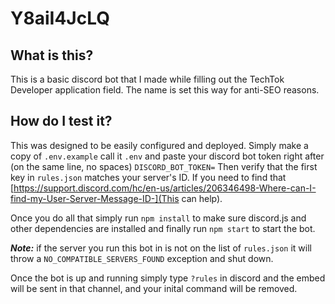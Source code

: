 # Y8aiI4JcLQ

## What is this?
This is a basic discord bot that I made while filling out the TechTok Developer application field. The name is set this way for anti-SEO reasons.

## How do I test it?

This was designed to be easily configured and deployed. Simply make a copy of `.env.example` call it `.env` and paste your discord bot token right after (on the same line, no spaces) `DISCORD_BOT_TOKEN=`
Then verify that the first key in `rules.json` matches your server's ID. If you need to find that [https://support.discord.com/hc/en-us/articles/206346498-Where-can-I-find-my-User-Server-Message-ID-](This can help).

Once you do all that simply run `npm install` to make sure discord.js and other dependencies are installed and finally run `npm start` to start the bot.

***Note:*** if the server you run this bot in is not on the list of `rules.json` it will throw a `NO_COMPATIBLE_SERVERS_FOUND` exception and shut down.

Once the bot is up and running simply type `?rules` in discord and the embed will be sent in that channel, and your inital command will be removed.

